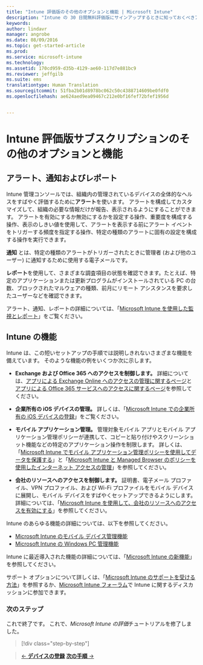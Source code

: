 ```yaml
---
title: "Intune 評価版のその他のオプションと機能 | Microsoft Intune"
description: "Intune の 30 日間無料評価版にサインアップするときに知っておくべきアラート、通知、レポートと、一般的な Intune 機能についての説明"
keywords: 
author: lindavr
manager: angrobe
ms.date: 08/09/2016
ms.topic: get-started-article
ms.prod: 
ms.service: microsoft-intune
ms.technology: 
ms.assetid: 170cd959-d35b-4129-ae60-117d7e881bc9
ms.reviewer: jeffgilb
ms.suite: ems
translationtype: Human Translation
ms.sourcegitcommit: 51fba2b01d8978bc062c50c4388714609be0fdf0
ms.openlocfilehash: ae624aed9ea09467c212e0bf16fef72bfef1956d


---
```


# Intune 評価版サブスクリプションのその他のオプションと機能

## アラート、通知およびレポート
Intune 管理コンソールでは、組織内の管理されているデバイスの全体的なヘルスをすばやく評価するために**アラート**を使います。 アラートを構成してカスタマイズして、組織の必要な情報だけが報告、表示されるようにすることができます。 アラートを有効にするか無効にするかを設定する操作、重要度を構成する操作、表示のしきい値を使用して、アラートを表示する前にアラート イベントをトリガーする頻度を指定する操作、特定の種類のアラートに固有の設定を構成する操作を実行できます。

**通知** とは、特定の種類のアラートがトリガーされたときに管理者 (および他のユーザー) に通知するために使用する電子メールです。

**レポート**を使用して、さまざまな調査項目の状態を確認できます。たとえば、特定のアプリケーションまたは更新プログラムがインストールされている PC の台数、ブロックされたマルウェアの種類、前月にリモート アシスタンスを要求したユーザーなどを確認できます。

アラート、通知、レポートの詳細については、「[Microsoft Intune を使用した監視とレポート](/Intune/Deploy-Use/monitoring-and-reports-with-microsoft-intune)」をご覧ください。

## Intune の機能
Intune は、この短いセットアップの手順では説明しきれないさまざまな機能を備えています。 そのような機能の例をいくつか次に示します。

-   **Exchange および Office 365 へのアクセスを制御します。** 詳細については、[アプリによる Exchange Online へのアクセスの管理に関するページ](https://technet.microsoft.com/library/dn705841.aspx)と[アプリによる Office 365 サービスへのアクセスに関するページ](https://technet.microsoft.com/library/dn818907.aspx)を参照してください。

-   **企業所有の iOS デバイスの管理。** 詳しくは、「[Microsoft Intune での企業所有の iOS デバイスの登録](/Intune/Deploy-Use/enroll-corporate-owned-ios-devices-in-microsoft-intune)」をご覧ください。

-   **モバイル アプリケーション管理。** 管理対象モバイル アプリとモバイル アプリケーション管理ポリシーが連携して、コピーと貼り付けやスクリーンショット機能などの特定のアプリケーション操作を制限します。 詳しくは、「[Microsoft Intune でモバイル アプリケーション管理ポリシーを使用してデータを保護する](/Intune/Deploy-Use/create-and-deploy-mobile-app-management-policies-with-microsoft-intune)」と「[Microsoft Intune と Managed Browser のポリシーを使用したインターネット アクセスの管理](/Intune/Deploy-Use/manage-internet-access-using-managed-browser-policies)」を参照してください。

-   **会社のリソースへのアクセスを制御します。** 証明書、電子メール プロファイル、VPN プロファイル、および Wi-Fi プロファイルをモバイル デバイスに展開し、モバイル デバイスをすばやくセットアップできるようにします。 詳細については、「[Microsoft Intune を使用して、会社のリソースへのアクセスを有効にする](/Intune/Deploy-Use/enable-access-to-company-resources-with-microsoft-intune)」を参照してください。

Intune のあらゆる機能の詳細については、以下を参照してください。
- [Microsoft Intune のモバイル デバイス管理機能](/intune/get-started/mobile-device-management-capabilities-in-microsoft-intune)
- [Microsoft Intune の Windows PC 管理機能](/intune/get-started/windows-pc-management-capabilities-in-microsoft-intune)

Intune に最近導入された機能の詳細については、「[Microsoft Intune の新機能](/Intune/Deploy-Use/whats-new-in-microsoft-intune)」を参照してください。

サポート オプションについて詳しくは、「[Microsoft Intune のサポートを受ける方法](/Intune/Troubleshoot/how-to-get-support-for-microsoft-intune)」を参照するか、[Microsoft Intune フォーラム](https://social.technet.microsoft.com/Forums/en-US/home?forum=microsoftintuneprod)で Intune に関するディスカッションに参加できます。

### 次のステップ
これで終了です。 これで、*Microsoft Intune の評価*チュートリアルを修了しました。

>[!div class="step-by-step"]

>[&larr; **デバイスの登録**](.\get-started-with-a-30-day-trial-of-microsoft-intune-step-5.md)     [**次の手順** &rarr;](.\get-started-with-a-30-day-trial-of-microsoft-intune-step-7.md)  



<!--HONumber=Aug16_HO2-->


